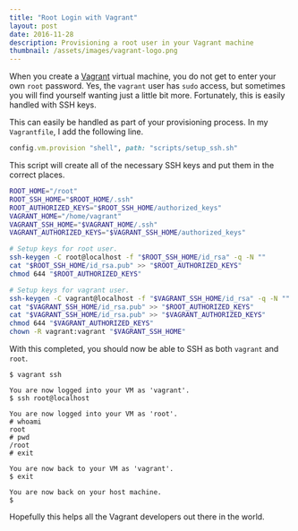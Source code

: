 ```yaml
---
title: "Root Login with Vagrant"
layout: post
date: 2016-11-28
description: Provisioning a root user in your Vagrant machine
thumbnail: /assets/images/vagrant-logo.png
---
```


When you create a [Vagrant](http://www.vagrantup.com) virtual machine, you do not get to enter your own `root` password. Yes, the `vagrant` user has `sudo` access, but sometimes you will find yourself wanting just a little bit more. Fortunately, this is easily handled with SSH keys.

This can easily be handled as part of your provisioning process. In my `Vagrantfile`, I add the following line.

```rb
config.vm.provision "shell", path: "scripts/setup_ssh.sh"
```

This script will create all of the necessary SSH keys and put them in the correct places.

```sh
ROOT_HOME="/root"
ROOT_SSH_HOME="$ROOT_HOME/.ssh"
ROOT_AUTHORIZED_KEYS="$ROOT_SSH_HOME/authorized_keys"
VAGRANT_HOME="/home/vagrant"
VAGRANT_SSH_HOME="$VAGRANT_HOME/.ssh"
VAGRANT_AUTHORIZED_KEYS="$VAGRANT_SSH_HOME/authorized_keys"

# Setup keys for root user.
ssh-keygen -C root@localhost -f "$ROOT_SSH_HOME/id_rsa" -q -N ""
cat "$ROOT_SSH_HOME/id_rsa.pub" >> "$ROOT_AUTHORIZED_KEYS"
chmod 644 "$ROOT_AUTHORIZED_KEYS"

# Setup keys for vagrant user.
ssh-keygen -C vagrant@localhost -f "$VAGRANT_SSH_HOME/id_rsa" -q -N ""
cat "$VAGRANT_SSH_HOME/id_rsa.pub" >> "$ROOT_AUTHORIZED_KEYS"
cat "$VAGRANT_SSH_HOME/id_rsa.pub" >> "$VAGRANT_AUTHORIZED_KEYS"
chmod 644 "$VAGRANT_AUTHORIZED_KEYS"
chown -R vagrant:vagrant "$VAGRANT_SSH_HOME"
```

With this completed, you should now be able to SSH as both `vagrant` and `root`.

```
$ vagrant ssh

You are now logged into your VM as 'vagrant'.
$ ssh root@localhost

You are now logged into your VM as 'root'.
# whoami
root
# pwd
/root
# exit

You are now back to your VM as 'vagrant'.
$ exit

You are now back on your host machine.
$
```

Hopefully this helps all the Vagrant developers out there in the world.
